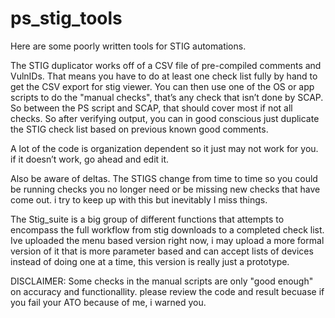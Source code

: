 # ps_stig_tools

Here are some poorly written tools for STIG automations. 

The STIG duplicator works off of a CSV file of pre-compiled comments and VulnIDs. That means you have to do at least one check list fully by hand to get the CSV export for stig viewer.
You can then use one of the OS or app scripts to do the "manual checks", that’s any check that isn’t done by SCAP. So between the PS script and SCAP, that should cover most if not all checks. So after verifying output, you can in good conscious just duplicate the STIG check list based on previous known good comments.

A lot of the code is organization dependent so it just may not work for you. if it doesn’t work, go ahead and edit it.

Also be aware of deltas. The STIGS change from time to time so you could be running checks you no longer need or be missing new checks that have come out. i try to keep up with this but inevitably I miss things.

The Stig_suite is a big group of different functions that attempts to encompass the full workflow from stig downloads to a completed check list. Ive uploaded the menu based version right now, i may upload a more formal version of it that is more parameter based and can accept lists of devices instead of doing one at a time, this version is really just a prototype.

DISCLAIMER: Some checks in the manual scripts are only "good enough" on accuracy and functionallity. please review the code and result becuase if you fail your ATO because of me, i warned you.
